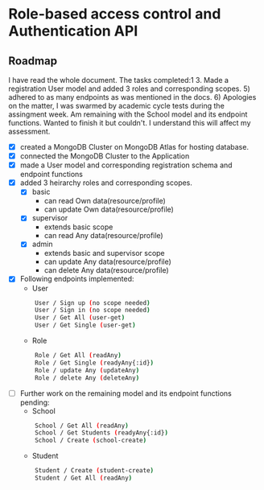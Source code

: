 # Role-based access control and Authentication API

<!-- ROADMAP -->
## Roadmap
I have read the whole document. The tasks completed:1 3. Made a registration User model and added 3 roles and corresponding scopes. 5) adhered to as many endpoints as was mentioned in the docs. 6) Apologies on the matter, I was swarmed by academic cycle tests during the assingment week. Am remaining with the School model and its endpoint functions. Wanted to finish it but couldn't. I understand this will affect my assessment.
- [X] created a MongoDB Cluster on MongoDB Atlas for hosting database.
- [X] connected the MongoDB Cluster to the Application
- [X] made a User model and corresponding registration schema and endpoint functions
- [X] added 3 heirarchy roles and corresponding scopes.
    - [X] basic
        - can read Own data(resource/profile)
        - can update Own data(resource/profile)
    - [X] supervisor
        - extends basic scope
        - can read Any data(resource/profile)
    - [X] admin
        - extends basic and supervisor scope
        - can update Any data(resource/profile)
        - can delete Any data(resource/profile)
- [X] Following endpoints implemented:
    - User
    ```sh
        User / Sign up (no scope needed)
        User / Sign in (no scope needed)
        User / Get All (user-get)
        User / Get Single (user-get)
    ```
    - Role
    ```sh
        Role / Get All (readAny)
        Role / Get Single (readyAny{:id})
        Role / update Any (updateAny)
        Role / delete Any (deleteAny)
    ```
- [ ] Further work on the remaining model and its endpoint functions pending:
    - School
    ```sh
        School / Get All (readAny)
        School / Get Students (readyAny{:id})
        School / Create (school-create)
    ```
    - Student
    ```sh
        Student / Create (student-create)
        Student / Get All (readAny)
    ```

<!-- See the [pull requests](https://github.com/ShreyasDatta/e-Commerce-chatbot-rasa/pull/1) for a full list of proposed features and task completion roadmap. -->


